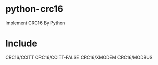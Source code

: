# python-crc16

Implement CRC16 By Python

# Include
CRC16/CCITT
CRC16/CCITT-FALSE
CRC16/XMODEM
CRC16/MODBUS
